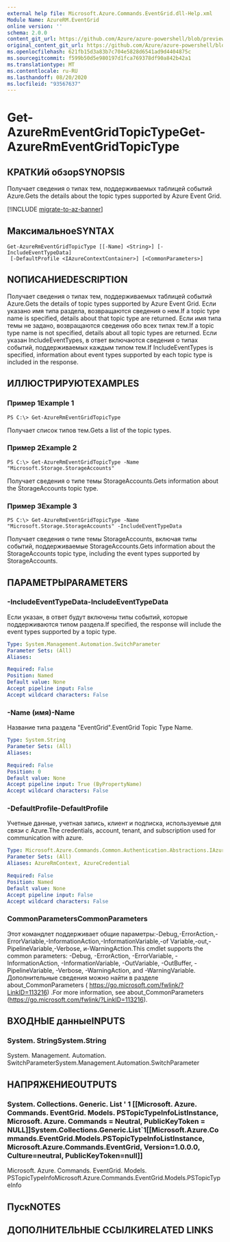 ```yaml
---
external help file: Microsoft.Azure.Commands.EventGrid.dll-Help.xml
Module Name: AzureRM.EventGrid
online version: ''
schema: 2.0.0
content_git_url: https://github.com/Azure/azure-powershell/blob/preview/src/ResourceManager/EventGrid/Commands.EventGrid/help/Get-AzureRmEventGridTopicType.md
original_content_git_url: https://github.com/Azure/azure-powershell/blob/preview/src/ResourceManager/EventGrid/Commands.EventGrid/help/Get-AzureRmEventGridTopicType.md
ms.openlocfilehash: 621fb15d3a83b7c704e5828d6541ad9d4404875c
ms.sourcegitcommit: f599b50d5e980197d1fca769378df90a842b42a1
ms.translationtype: MT
ms.contentlocale: ru-RU
ms.lasthandoff: 08/20/2020
ms.locfileid: "93567637"
---
```

# <span data-ttu-id="dfe85-101">Get-AzureRmEventGridTopicType</span><span class="sxs-lookup"><span data-stu-id="dfe85-101">Get-AzureRmEventGridTopicType</span></span>

## <span data-ttu-id="dfe85-102">КРАТКИй обзор</span><span class="sxs-lookup"><span data-stu-id="dfe85-102">SYNOPSIS</span></span>
<span data-ttu-id="dfe85-103">Получает сведения о типах тем, поддерживаемых таблицей событий Azure.</span><span class="sxs-lookup"><span data-stu-id="dfe85-103">Gets the details about the topic types supported by Azure Event Grid.</span></span>

[!INCLUDE [migrate-to-az-banner](../../includes/migrate-to-az-banner.md)]

## <span data-ttu-id="dfe85-104">Максимальное</span><span class="sxs-lookup"><span data-stu-id="dfe85-104">SYNTAX</span></span>

```
Get-AzureRmEventGridTopicType [[-Name] <String>] [-IncludeEventTypeData]
 [-DefaultProfile <IAzureContextContainer>] [<CommonParameters>]
```

## <span data-ttu-id="dfe85-105">NОПИСАНИЕ</span><span class="sxs-lookup"><span data-stu-id="dfe85-105">DESCRIPTION</span></span>
<span data-ttu-id="dfe85-106">Получает сведения о типах тем, поддерживаемых таблицей событий Azure.</span><span class="sxs-lookup"><span data-stu-id="dfe85-106">Gets the details of topic types supported by Azure Event Grid.</span></span>
<span data-ttu-id="dfe85-107">Если указано имя типа раздела, возвращаются сведения о нем.</span><span class="sxs-lookup"><span data-stu-id="dfe85-107">If a topic type name is specified, details about that topic type are returned.</span></span>
<span data-ttu-id="dfe85-108">Если имя типа темы не задано, возвращаются сведения обо всех типах тем.</span><span class="sxs-lookup"><span data-stu-id="dfe85-108">If a topic type name is not specified, details about all topic types are returned.</span></span>
<span data-ttu-id="dfe85-109">Если указан IncludeEventTypes, в ответ включаются сведения о типах событий, поддерживаемых каждым типом тем.</span><span class="sxs-lookup"><span data-stu-id="dfe85-109">If IncludeEventTypes is specified, information about event types supported by each topic type is included in the response.</span></span>

## <span data-ttu-id="dfe85-110">ИЛЛЮСТРИРУЮТ</span><span class="sxs-lookup"><span data-stu-id="dfe85-110">EXAMPLES</span></span>

### <span data-ttu-id="dfe85-111">Пример 1</span><span class="sxs-lookup"><span data-stu-id="dfe85-111">Example 1</span></span>
```
PS C:\> Get-AzureRmEventGridTopicType
```

<span data-ttu-id="dfe85-112">Получает список типов тем.</span><span class="sxs-lookup"><span data-stu-id="dfe85-112">Gets a list of the topic types.</span></span>

### <span data-ttu-id="dfe85-113">Пример 2</span><span class="sxs-lookup"><span data-stu-id="dfe85-113">Example 2</span></span>
```
PS C:\> Get-AzureRmEventGridTopicType -Name "Microsoft.Storage.StorageAccounts"
```

<span data-ttu-id="dfe85-114">Получает сведения о типе темы StorageAccounts.</span><span class="sxs-lookup"><span data-stu-id="dfe85-114">Gets information about the StorageAccounts topic type.</span></span>

### <span data-ttu-id="dfe85-115">Пример 3</span><span class="sxs-lookup"><span data-stu-id="dfe85-115">Example 3</span></span>
```
PS C:\> Get-AzureRmEventGridTopicType -Name "Microsoft.Storage.StorageAccounts" -IncludeEventTypeData
```

<span data-ttu-id="dfe85-116">Получает сведения о типе темы StorageAccounts, включая типы событий, поддерживаемые StorageAccounts.</span><span class="sxs-lookup"><span data-stu-id="dfe85-116">Gets information about the StorageAccounts topic type, including the event types supported by StorageAccounts.</span></span>

## <span data-ttu-id="dfe85-117">ПАРАМЕТРЫ</span><span class="sxs-lookup"><span data-stu-id="dfe85-117">PARAMETERS</span></span>

### <span data-ttu-id="dfe85-118">-IncludeEventTypeData</span><span class="sxs-lookup"><span data-stu-id="dfe85-118">-IncludeEventTypeData</span></span>
<span data-ttu-id="dfe85-119">Если указан, в ответ будут включены типы событий, которые поддерживаются типом раздела.</span><span class="sxs-lookup"><span data-stu-id="dfe85-119">If specified, the response will include the event types supported by a topic type.</span></span>

```yaml
Type: System.Management.Automation.SwitchParameter
Parameter Sets: (All)
Aliases: 

Required: False
Position: Named
Default value: None
Accept pipeline input: False
Accept wildcard characters: False
```

### <span data-ttu-id="dfe85-120">-Name (имя)</span><span class="sxs-lookup"><span data-stu-id="dfe85-120">-Name</span></span>
<span data-ttu-id="dfe85-121">Название типа раздела "EventGrid".</span><span class="sxs-lookup"><span data-stu-id="dfe85-121">EventGrid Topic Type Name.</span></span>

```yaml
Type: System.String
Parameter Sets: (All)
Aliases: 

Required: False
Position: 0
Default value: None
Accept pipeline input: True (ByPropertyName)
Accept wildcard characters: False
```

### <span data-ttu-id="dfe85-122">-DefaultProfile</span><span class="sxs-lookup"><span data-stu-id="dfe85-122">-DefaultProfile</span></span>
<span data-ttu-id="dfe85-123">Учетные данные, учетная запись, клиент и подписка, используемые для связи с Azure.</span><span class="sxs-lookup"><span data-stu-id="dfe85-123">The credentials, account, tenant, and subscription used for communication with azure.</span></span>

```yaml
Type: Microsoft.Azure.Commands.Common.Authentication.Abstractions.IAzureContextContainer
Parameter Sets: (All)
Aliases: AzureRmContext, AzureCredential

Required: False
Position: Named
Default value: None
Accept pipeline input: False
Accept wildcard characters: False
```

### <span data-ttu-id="dfe85-124">CommonParameters</span><span class="sxs-lookup"><span data-stu-id="dfe85-124">CommonParameters</span></span>
<span data-ttu-id="dfe85-125">Этот командлет поддерживает общие параметры:-Debug,-ErrorAction,-ErrorVariable,-InformationAction,-InformationVariable,-of Variable,-out,-PipelineVariable,-Verbose, и-WarningAction.</span><span class="sxs-lookup"><span data-stu-id="dfe85-125">This cmdlet supports the common parameters: -Debug, -ErrorAction, -ErrorVariable, -InformationAction, -InformationVariable, -OutVariable, -OutBuffer, -PipelineVariable, -Verbose, -WarningAction, and -WarningVariable.</span></span> <span data-ttu-id="dfe85-126">Дополнительные сведения можно найти в разделе about_CommonParameters ( https://go.microsoft.com/fwlink/?LinkID=113216) .</span><span class="sxs-lookup"><span data-stu-id="dfe85-126">For more information, see about_CommonParameters (https://go.microsoft.com/fwlink/?LinkID=113216).</span></span>

## <span data-ttu-id="dfe85-127">ВХОДНЫЕ данные</span><span class="sxs-lookup"><span data-stu-id="dfe85-127">INPUTS</span></span>

### <span data-ttu-id="dfe85-128">System. String</span><span class="sxs-lookup"><span data-stu-id="dfe85-128">System.String</span></span>
<span data-ttu-id="dfe85-129">System. Management. Automation. SwitchParameter</span><span class="sxs-lookup"><span data-stu-id="dfe85-129">System.Management.Automation.SwitchParameter</span></span>

## <span data-ttu-id="dfe85-130">НАПРЯЖЕНИЕ</span><span class="sxs-lookup"><span data-stu-id="dfe85-130">OUTPUTS</span></span>

### <span data-ttu-id="dfe85-131">System. Collections. Generic. List ' 1 [[Microsoft. Azure. Commands. EventGrid. Models. PSTopicTypeInfoListInstance, Microsoft. Azure. Commands = Neutral, PublicKeyToken = NULL]]</span><span class="sxs-lookup"><span data-stu-id="dfe85-131">System.Collections.Generic.List\`1[[Microsoft.Azure.Commands.EventGrid.Models.PSTopicTypeInfoListInstance, Microsoft.Azure.Commands.EventGrid, Version=1.0.0.0, Culture=neutral, PublicKeyToken=null]]</span></span>
<span data-ttu-id="dfe85-132">Microsoft. Azure. Commands. EventGrid. Models. PSTopicTypeInfo</span><span class="sxs-lookup"><span data-stu-id="dfe85-132">Microsoft.Azure.Commands.EventGrid.Models.PSTopicTypeInfo</span></span>

## <span data-ttu-id="dfe85-133">Пуск</span><span class="sxs-lookup"><span data-stu-id="dfe85-133">NOTES</span></span>

## <span data-ttu-id="dfe85-134">ДОПОЛНИТЕЛЬНЫЕ ССЫЛКИ</span><span class="sxs-lookup"><span data-stu-id="dfe85-134">RELATED LINKS</span></span>

